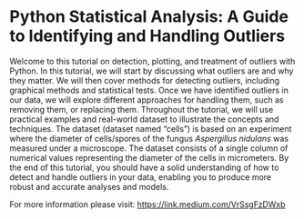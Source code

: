 # Python Statistical Analysis: A Guide to Identifying and Handling Outliers

Welcome to this tutorial on detection, plotting, and treatment of outliers with Python. In this tutorial, we will start by discussing what outliers are and why they matter. We will then cover methods for detecting outliers, including graphical methods and statistical tests. Once we have identified outliers in our data, we will explore different approaches for handling them, such as removing them, or replacing them. Throughout the tutorial, we will use practical examples and real-world dataset to illustrate the concepts and techniques. The dataset (dataset named “cells”) is based on an experiment where the diameter of cells/spores of the fungus *Aspergillus nidulans* was measured under a microscope. The dataset consists of a single column of numerical values representing the diameter of the cells in micrometers. By the end of this tutorial, you should have a solid understanding of how to detect and handle outliers in your data, enabling you to produce more robust and accurate analyses and models.


For more information please visit:  https://link.medium.com/VrSsgFzDWxb
 
